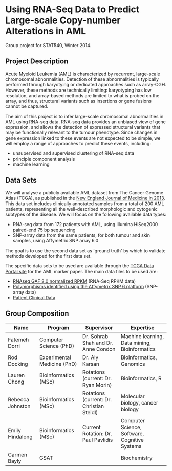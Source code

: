Using RNA-Seq Data to Predict Large-scale Copy-number Alterations in AML
========================================================================

Group project for STAT540, Winter 2014.

Project Description
-------------------

Acute Myeloid Leukemia (AML) is characterized by recurrent, large-scale chromosomal abnormalities. Detection of these abnormalities is typically performed through karyotying or dedicated approaches such as array-CGH. However, these methods are technically limiting: karyotyping has low resolution, and array-based methods are limited to what is probed on the array, and thus, structural variants such as insertions or gene fusions cannot be captured.  

The aim of this project is to infer large-scale chromosomal abnormalities in AML using RNA-seq data. RNA-seq data provides an unbiased view of gene expression, and allows the detection of expressed structural variants that may be functionally relevant to the tumour phenotype. Since changes in gene expression linked to these events are not expected to be simple, we will employ a range of approaches to predict these events, including:

- unsupervised and supervised clustering of RNA-seq data
- principle component analysis
- machine learning

Data Sets
---------

We will analyse a publicly available AML dataset from The Cancer Genome Atlas (TCGA), as published in the [New England Journal of Medicine in 2013](http://www.ncbi.nlm.nih.gov/pubmed/23634996). This data set includes clinically annotated samples from a total of 200 AML patients, representing all the well-described morphologic and cytogenic subtypes of the disease. We will focus on the following available data types:

- RNA-seq data from 172 patients with AML, using Illumina HiSeq2000 paired-end 75 bp sequencing
- SNP-array data from the same patients, for both tumour and skin samples, using Affymetrix SNP array 6.0

The goal is to use the second data set as 'ground truth' by which to validate methods developed for the first data set.

The specific data sets to be used are available through the [TCGA Data Portal site](https://tcga-data.nci.nih.gov/docs/publications/laml_2012/) for the AML marker paper. The main data files to be used are:

- [RNAseq GAF 2.0 normalized RPKM](https://tcga-data.nci.nih.gov/docs/publications/laml_2012/laml.rnaseq.179_v1.0_gaf2.0_rpkm_matrix.txt.tcgaID.txt.gz) (RNA-Seq RPKM data)
- [Polymorphisms identified using the Affymetrix SNP 6 platform](https://tcga-data.nci.nih.gov/docs/publications/laml_2012/LAML.Genome_Wide_SNP_6.Level_3.tgz) (SNP-array data)
- [Patient Clinical Data](https://tcga-data.nci.nih.gov/docs/publications/laml_2012/clinical_patient_laml.tsv)

Group Composition
-----------------

| Name  | Program | Supervisor  | Expertise |
| ------------- | ------------- | ----- | ------- |
| Fatemeh Dorri | Computer Science (PhD) | Dr. Sohrab Shah and Dr. Anne Condon | Machine learning, Data mining, Bioinformatics | 
| Rod Docking | Experimental Medicine (PhD) | Dr. Aly Karsan | Bioinformatics, Genomics |
| Lauren Chong | Bioinformatics (MSc) | Rotations (current: Dr. Ryan Morin) | Bioinformatics, R |
| Rebecca Johnston | Bioinformatics (MSc) | Rotations (current: Dr. Christian Steidl) | Molecular biology, cancer biology |
| Emily Hindalong | Bioinformatics (MSc) | Current Rotation: Dr. Paul Pavlidis | Computer Science, Software, Cognitive Systems |
| Carmen Bayly | GSAT | | Biochemistry |
